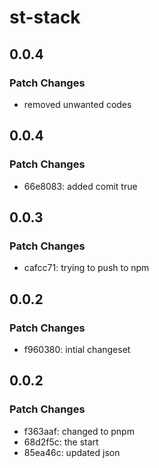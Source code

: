 # st-stack

## 0.0.4

### Patch Changes

- removed unwanted codes

## 0.0.4

### Patch Changes

- 66e8083: added comit true

## 0.0.3

### Patch Changes

- cafcc71: trying to push to npm

## 0.0.2

### Patch Changes

- f960380: intial changeset

## 0.0.2

### Patch Changes

- f363aaf: changed to pnpm
- 68d2f5c: the start
- 85ea46c: updated json
